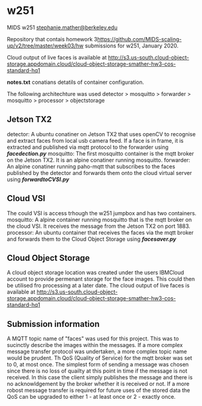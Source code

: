 # w251
MIDS w251
stephanie.mather@berkeley.edu

Repository that contais homework 3<https://github.com/MIDS-scaling-up/v2/tree/master/week03/hw> submissions for w251, January 2020.

Cloud output of live faces is available at http://s3.us-south.cloud-object-storage.appdomain.cloud/cloud-object-storage-smather-hw3-cos-standard-hq1

**notes.txt** conatians detatils of container configuration.

The following architechture was used
detector > mosquitto > forwarder > mosquitto > processor > objectstorage

## Jetson TX2
detector: A ubuntu conatiner on Jetson TX2 that uses openCV to recognise and extract faces from local usb camera feed. If a face is in frame, it is extracted and published via mqtt protocol to the forwarder using ***facedection.py*** 
mosquitto: The first mosquitto container is the mqtt broker on the Jetson TX2. It is an alpine conatiner running mosquitto.
forwarder: An alpine conatiner running paho-mqtt that subscribes to the faces published by the detector and forwards them onto the cloud virtual server using ***forwardtoCVSI.py***

## Cloud VSI
The could VSI is access trhough the w251 jumpbox and has two containers.
mosquitto: A alpine container running mosquitto that is the mqtt broker on the cloud VSI. It receives the message from the Jetson TX2 on port 1883.
processor: An ubuntu container that receives the faces via the mqtt broker and forwards them to the Cloud Object Storage using ***facesaver.py***

## Cloud Object Storage
A cloud object storage location was created under the users IBMCloud account to provide permenant storage for the face images. This could then be utilised fro processing at a later date. The cloud output of live faces is available at <http://s3.us-south.cloud-object-storage.appdomain.cloud/cloud-object-storage-smather-hw3-cos-standard-hq1>

## Submission information
A MQTT topic name of "faces" was used for this project. This was to sucinctly describe the images within the messages. If a more complex message transfer protocol was undertaken, a more complex topic name would be prudent. Th QoS (Quality of Service) for the mqtt broker was set to 0, at most once. The simplest form of sending a message was chosen since there is no loss of quailty at this point in time if the message is not received. In this case the client simply publishes the message and there is no acknowldgement by the broker whether it is received or not. If a more robost message transfer is required for future uses of the stored data the QoS can be upgraded to either 1 - at least once or 2 - exactly once.
